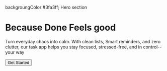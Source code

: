 backgroungColor:#3fa3ff;
 Hero section
<h1>Because Done Feels good</h1>
<p>Turn everyday chaos into calm. With clean lists, Smart reminders, and zero clutter, our task app helps you stay focused, stressed-free, and in control--your way</p>
<button>Get Started</button>